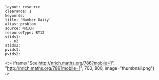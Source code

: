 ````
layout: resource
clearance: 1
keywords:
title: 'Number Daisy'
alias: problem
source: NRICH
resourceType: RT12
stids1: 
  - n2
stids2:
pvids1:
pvids2:

````

<:= iframe("See http://nrich.maths.org/786?mobile=1", "http://nrich.maths.org/786?mobile=1", 700, 800, image="thumbnail.png") :>



